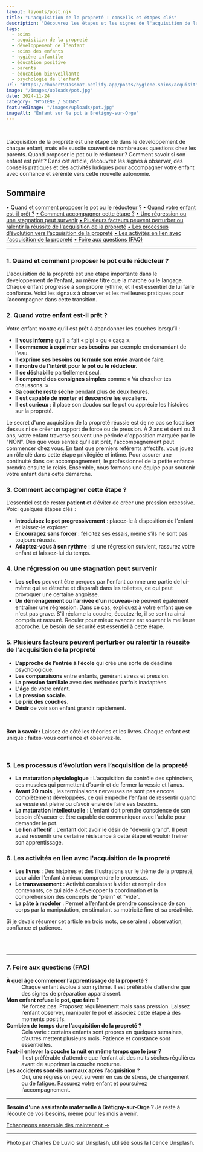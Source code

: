 ```yaml
---
layout: layouts/post.njk
title: "L'acquisition de la propreté : conseils et étapes clés"
description: "Découvrez les étapes et les signes de l'acquisition de la propreté, ainsi que des conseils pratiques pour accompagner votre enfant dans cette étape."
tags: 
  - soins
  - acquisition de la propreté
  - développement de l'enfant
  - soins des enfants
  - hygiène infantile
  - éducation positive
  - parents
  - éducation bienveillante
  - psychologie de l'enfant
url: "https://chubert91assmat.netlify.app/posts/hygiene-soins/acquisition-proprete/"
image: "/images/uploads/pot.jpg"
date: 2024-11-24
category: "HYGIÈNE / SOINS"
featuredImage: "/images/uploads/pot.jpg"
imageAlt: "Enfant sur le pot à Brétigny-sur-Orge"
---
```


<br>

L’acquisition de la propreté est une étape clé dans le développement de chaque enfant, mais elle suscite souvent de nombreuses questions chez les parents. Quand proposer le pot ou le réducteur ? Comment savoir si son enfant est prêt ? Dans cet article, découvrez les signes à observer, des conseils pratiques et des activités ludiques pour accompagner votre enfant avec confiance et sérénité vers cette nouvelle autonomie.


<div id="sommaire">
  <h2>Sommaire</h2>
  <a href="#proposer" class="styled-link-sommaire">• Quand et comment proposer le pot ou le réducteur ?</a>
  <a href="#quand" class="styled-link-sommaire">• Quand votre enfant est-il prêt ?</a>
  <a href="#comment" class="styled-link-sommaire">• Comment accompagner cette étape ?</a>
  <a href="#regression" class="styled-link-sommaire">• Une régression ou une stagnation peut survenir</a>
   <a href="#facteurs" class="styled-link-sommaire">• Plusieurs facteurs peuvent perturber ou ralentir la réussite de l'acquisition de la propreté</a>
  <a href="#processus" class="styled-link-sommaire">• Les processus d’évolution vers l’acquisition de la propreté</a>
  <a href="#activites" class="styled-link-sommaire">• Les activités en lien avec l'acquisition de la propreté</a>
  <a href="#questions" class="styled-link-sommaire">• Foire aux questions (FAQ)</a>
</div>

---

### **<span id="proposer">1. Quand et comment proposer le pot ou le réducteur ?</span>**

L'acquisition de la propreté est une étape importante dans le développement de l’enfant, au même titre que la marche ou le langage. Chaque enfant progresse à son propre rythme, et il est essentiel de lui faire confiance. Voici les signaux à observer et les meilleures pratiques pour l’accompagner dans cette transition.


### **<span id="quand">2. Quand votre enfant est-il prêt ?</span>**

Votre enfant montre qu’il est prêt à abandonner les couches lorsqu’il :

- **Il vous informe** qu'il a fait « pipi » ou « caca ».
- **Il commence à exprimer ses besoins** par exemple en demandant de l'eau.
- **Il exprime ses besoins ou formule son envie** avant de faire.
- **Il montre de l’intérêt pour le pot ou le réducteur.** 
- **Il se déshabille** partiellement seul.
- **Il comprend des consignes simples** comme « Va chercher tes chaussons. »
- **Sa couche reste sèche** pendant plus de deux heures.
- **Il est capable de monter et descendre les escaliers.** 
- **Il est curieux** : il place son doudou sur le pot ou apprécie les histoires sur la propreté.


Le secret d'une acquisition de la propreté réussie est de ne pas se focaliser dessus ni de créer un rapport de force ou de pression. À 2 ans et demi ou 3 ans, votre enfant traverse souvent une période d'opposition marquée par le "NON". Dès que vous sentez qu'il est prêt, l'accompagnement peut commencer chez vous. En tant que premiers référents affectifs, vous jouez un rôle clé dans cette étape privilégiée et intime. Pour assurer une continuité dans cet accompagnement, le professionnel de la petite enfance prendra ensuite le relais. Ensemble, nous formons une équipe pour soutenir votre enfant dans cette démarche.

### **<span id="comment">3. Comment accompagner cette étape ?</span>**

L’essentiel est de rester **patient** et d’éviter de créer une pression excessive. Voici quelques étapes clés :

- **Introduisez le pot progressivement** : placez-le à disposition de l’enfant et laissez-le explorer.
- **Encouragez sans forcer** : félicitez ses essais, même s’ils ne sont pas toujours réussis.
- **Adaptez-vous à son rythme** : si une régression survient, rassurez votre enfant et laissez-lui du temps.


### **<span id="regression">4. Une régression ou une stagnation peut survenir</span>**

- **Les selles** peuvent être perçues par l'enfant comme une partie de lui-même qui se détache et disparaît dans les toilettes, ce qui peut provoquer une certaine angoisse.
- **Un déménagement ou l’arrivée d’un nouveau-né** peuvent également entraîner une régression. Dans ce cas, expliquez à votre enfant que ce n'est pas grave. S'il réclame la couche, écoutez-le, il se sentira ainsi compris et rassuré. Reculer pour mieux avancer est souvent la meilleure approche. Le besoin de sécurité est essentiel à cette étape.

### **<span id="facteurs">5. Plusieurs facteurs peuvent perturber ou ralentir la réussite de l'acquisition de la propreté</span>**

- **L’approche de l’entrée à l’école** qui crée une sorte de deadline psychologique.
- **Les comparaisons** entre enfants, générant stress et pression.
- **La pression familiale** avec des méthodes parfois inadaptées.
- **L'âge** de votre enfant.
- **La pression sociale.** 
- **Le prix des couches.**
- **Désir** de voir son enfant grandir rapidement.


<br>


<div class="highlighted-note">
  <p><strong>Bon à savoir :</strong> Laissez de côté les théories et les livres. Chaque enfant est unique : faites-vous confiance et observez-le.</p>
</div>


<br>


### **<span id="processus">5. Les processus d’évolution vers l’acquisition de la propreté</span>**

- **La maturation physiologique** : L’acquisition du contrôle des sphincters, ces muscles qui permettent d’ouvrir et de fermer la vessie et l’anus.
- **Avant 20 mois** , les terminaisons nerveuses ne sont pas encore complètement développées, ce qui empêche l’enfant de ressentir quand sa vessie est pleine ou d’avoir envie de faire ses besoins.
- **La maturation intellectuelle** : L’enfant doit prendre conscience de son besoin d’évacuer et être capable de communiquer avec l’adulte pour demander le pot.
- **Le lien affectif**  : L’enfant doit avoir le désir de "devenir grand". Il peut aussi ressentir une certaine résistance à cette étape et vouloir freiner son apprentissage.

### **<span id="activites">6. Les activités en lien avec l'acquisition de la propreté</span>**

- **Les livres** : Des histoires et des illustrations sur le thème de la propreté, pour aider l’enfant à mieux comprendre le processus.
- **Le transvasement** : Activité consistant à vider et remplir des contenants, ce qui aide à développer la coordination et la compréhension des concepts de "plein" et "vide".
- **La pâte à modeler** : Permet à l’enfant de prendre conscience de son corps par la manipulation, en stimulant sa motricité fine et sa créativité.

Si je devais résumer cet article en trois mots, ce seraient : observation, confiance et patience.


<br><br>


---

### **<span id="questions">7. Foire aux questions (FAQ)</span>**



<dl>
  <dt><strong>À quel âge commencer l’apprentissage de la propreté ?</strong></dt>
  <dd>Chaque enfant évolue à son rythme. Il est préférable d’attendre que des signes de préparation apparaissent.</dd>

  <dt><strong>Mon enfant refuse le pot, que faire ?</strong></dt>
  <dd>Ne forcez pas. Proposez régulièrement mais sans pression. Laissez l’enfant observer, manipuler le pot et associez cette étape à des moments positifs.</dd>

  <dt><strong>Combien de temps dure l’acquisition de la propreté ?</strong></dt>
  <dd>Cela varie : certains enfants sont propres en quelques semaines, d’autres mettent plusieurs mois. Patience et constance sont essentielles.</dd>

  <dt><strong>Faut-il enlever la couche la nuit en même temps que le jour ?</strong></dt>
  <dd>Il est préférable d’attendre que l’enfant ait des nuits sèches régulières avant de supprimer la couche nocturne.</dd>

  <dt><strong>Les accidents sont-ils normaux après l’acquisition ?</strong></dt>
  <dd>Oui, une régression peut survenir en cas de stress, de changement ou de fatigue. Rassurez votre enfant et poursuivez l’accompagnement.</dd>
</dl>

<script type="application/ld+json">
{
  "@context": "https://schema.org",
  "@type": "FAQPage",
  "mainEntity": [
    {
      "@type": "Question",
      "name": "À quel âge commencer l’apprentissage de la propreté ?",
      "acceptedAnswer": {
        "@type": "Answer",
        "text": "Chaque enfant évolue à son rythme. Il est préférable d’attendre que des signes de préparation apparaissent."
      }
    },
    {
      "@type": "Question",
      "name": "Mon enfant refuse le pot, que faire ?",
      "acceptedAnswer": {
        "@type": "Answer",
        "text": "Ne forcez pas. Proposez régulièrement mais sans pression. Laissez l’enfant observer, manipuler le pot et associez cette étape à des moments positifs."
      }
    },
    {
      "@type": "Question",
      "name": "Combien de temps dure l’acquisition de la propreté ?",
      "acceptedAnswer": {
        "@type": "Answer",
        "text": "Cela varie : certains enfants sont propres en quelques semaines, d’autres mettent plusieurs mois. Patience et constance sont essentielles."
      }
    },
    {
      "@type": "Question",
      "name": "Faut-il enlever la couche la nuit en même temps que le jour ?",
      "acceptedAnswer": {
        "@type": "Answer",
        "text": "Il est préférable d’attendre que l’enfant ait des nuits sèches régulières avant de supprimer la couche nocturne."
      }
    },
    {
      "@type": "Question",
      "name": "Les accidents sont-ils normaux après l’acquisition ?",
      "acceptedAnswer": {
        "@type": "Answer",
        "text": "Oui, une régression peut survenir en cas de stress, de changement ou de fatigue. Rassurez votre enfant et poursuivez l’accompagnement."
      }
    }
  ]
}
</script>

---



<div class="highlighted-note">
  <p><strong>Besoin d'une assistante maternelle à Brétigny-sur-Orge ?</strong> Je reste à l’écoute de vos besoins, même pour les mois à venir.</p>
</div>

<div class="button-wrapper">
  <a href="https://chubert91assmat.netlify.app/contact/" target="_blank" class="btn btn-primary btn-article">Échangeons ensemble dès maintenant →</a>
</div>


---

Photo par Charles De Luvio sur Unsplash, utilisée sous la licence Unsplash.


